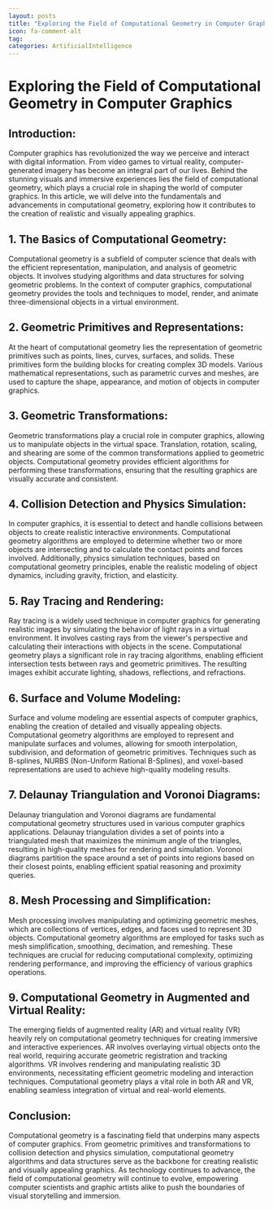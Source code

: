 ```yaml
---
layout: posts
title: "Exploring the Field of Computational Geometry in Computer Graphics"
icon: fa-comment-alt
tag:      
categories: ArtificialIntelligence
---
```



# Exploring the Field of Computational Geometry in Computer Graphics

## Introduction:
Computer graphics has revolutionized the way we perceive and interact with digital information. From video games to virtual reality, computer-generated imagery has become an integral part of our lives. Behind the stunning visuals and immersive experiences lies the field of computational geometry, which plays a crucial role in shaping the world of computer graphics. In this article, we will delve into the fundamentals and advancements in computational geometry, exploring how it contributes to the creation of realistic and visually appealing graphics.

## 1. The Basics of Computational Geometry:
Computational geometry is a subfield of computer science that deals with the efficient representation, manipulation, and analysis of geometric objects. It involves studying algorithms and data structures for solving geometric problems. In the context of computer graphics, computational geometry provides the tools and techniques to model, render, and animate three-dimensional objects in a virtual environment.

## 2. Geometric Primitives and Representations:
At the heart of computational geometry lies the representation of geometric primitives such as points, lines, curves, surfaces, and solids. These primitives form the building blocks for creating complex 3D models. Various mathematical representations, such as parametric curves and meshes, are used to capture the shape, appearance, and motion of objects in computer graphics.

## 3. Geometric Transformations:
Geometric transformations play a crucial role in computer graphics, allowing us to manipulate objects in the virtual space. Translation, rotation, scaling, and shearing are some of the common transformations applied to geometric objects. Computational geometry provides efficient algorithms for performing these transformations, ensuring that the resulting graphics are visually accurate and consistent.

## 4. Collision Detection and Physics Simulation:
In computer graphics, it is essential to detect and handle collisions between objects to create realistic interactive environments. Computational geometry algorithms are employed to determine whether two or more objects are intersecting and to calculate the contact points and forces involved. Additionally, physics simulation techniques, based on computational geometry principles, enable the realistic modeling of object dynamics, including gravity, friction, and elasticity.

## 5. Ray Tracing and Rendering:
Ray tracing is a widely used technique in computer graphics for generating realistic images by simulating the behavior of light rays in a virtual environment. It involves casting rays from the viewer's perspective and calculating their interactions with objects in the scene. Computational geometry plays a significant role in ray tracing algorithms, enabling efficient intersection tests between rays and geometric primitives. The resulting images exhibit accurate lighting, shadows, reflections, and refractions.

## 6. Surface and Volume Modeling:
Surface and volume modeling are essential aspects of computer graphics, enabling the creation of detailed and visually appealing objects. Computational geometry algorithms are employed to represent and manipulate surfaces and volumes, allowing for smooth interpolation, subdivision, and deformation of geometric primitives. Techniques such as B-splines, NURBS (Non-Uniform Rational B-Splines), and voxel-based representations are used to achieve high-quality modeling results.

## 7. Delaunay Triangulation and Voronoi Diagrams:
Delaunay triangulation and Voronoi diagrams are fundamental computational geometry structures used in various computer graphics applications. Delaunay triangulation divides a set of points into a triangulated mesh that maximizes the minimum angle of the triangles, resulting in high-quality meshes for rendering and simulation. Voronoi diagrams partition the space around a set of points into regions based on their closest points, enabling efficient spatial reasoning and proximity queries.

## 8. Mesh Processing and Simplification:
Mesh processing involves manipulating and optimizing geometric meshes, which are collections of vertices, edges, and faces used to represent 3D objects. Computational geometry algorithms are employed for tasks such as mesh simplification, smoothing, decimation, and remeshing. These techniques are crucial for reducing computational complexity, optimizing rendering performance, and improving the efficiency of various graphics operations.

## 9. Computational Geometry in Augmented and Virtual Reality:
The emerging fields of augmented reality (AR) and virtual reality (VR) heavily rely on computational geometry techniques for creating immersive and interactive experiences. AR involves overlaying virtual objects onto the real world, requiring accurate geometric registration and tracking algorithms. VR involves rendering and manipulating realistic 3D environments, necessitating efficient geometric modeling and interaction techniques. Computational geometry plays a vital role in both AR and VR, enabling seamless integration of virtual and real-world elements.

## Conclusion:
Computational geometry is a fascinating field that underpins many aspects of computer graphics. From geometric primitives and transformations to collision detection and physics simulation, computational geometry algorithms and data structures serve as the backbone for creating realistic and visually appealing graphics. As technology continues to advance, the field of computational geometry will continue to evolve, empowering computer scientists and graphic artists alike to push the boundaries of visual storytelling and immersion.